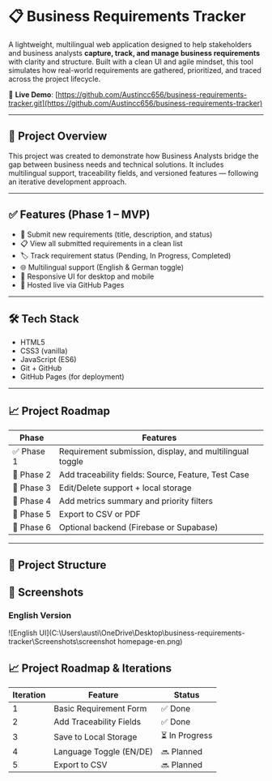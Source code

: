 # 📋 Business Requirements Tracker

A lightweight, multilingual web application designed to help stakeholders and business analysts **capture, track, and manage business requirements** with clarity and structure. Built with a clean UI and agile mindset, this tool simulates how real-world requirements are gathered, prioritized, and traced across the project lifecycle.

🔗 **Live Demo**: [https://github.com/Austincc656/business-requirements-tracker.git](https://github.com/Austincc656/business-requirements-tracker)

---

## 🧭 Project Overview

This project was created to demonstrate how Business Analysts bridge the gap between business needs and technical solutions. It includes multilingual support, traceability fields, and versioned features — following an iterative development approach.

---

## ✅ Features (Phase 1 – MVP)

- 📝 Submit new requirements (title, description, and status)
- 📋 View all submitted requirements in a clean list
- 🏷️ Track requirement status (Pending, In Progress, Completed)
- 🌐 Multilingual support (English & German toggle)
- 🎨 Responsive UI for desktop and mobile
- 🚀 Hosted live via GitHub Pages

---

## 🛠️ Tech Stack

- HTML5
- CSS3 (vanilla)
- JavaScript (ES6)
- Git + GitHub
- GitHub Pages (for deployment)

---

## 📈 Project Roadmap

| Phase | Features |
|-------|----------|
| ✅ Phase 1 | Requirement submission, display, and multilingual toggle |
| 🔄 Phase 2 | Add traceability fields: Source, Feature, Test Case |
| 🔄 Phase 3 | Edit/Delete support + local storage |
| 🔄 Phase 4 | Add metrics summary and priority filters |
| 🔄 Phase 5 | Export to CSV or PDF |
| 🔄 Phase 6 | Optional backend (Firebase or Supabase) |

---

## 📁 Project Structure

## 📸 Screenshots

### English Version  
![English UI](C:\Users\austi\OneDrive\Desktop\business-requirements-tracker\Screenshots\screenshot homepage-en.png)


## 📈 Project Roadmap & Iterations

| Iteration | Feature                             | Status    |
|-----------|-------------------------------------|-----------|
| 1         | Basic Requirement Form              | ✅ Done    |
| 2         | Add Traceability Fields             | ✅ Done    |
| 3         | Save to Local Storage               | ⏳ In Progress |
| 4         | Language Toggle (EN/DE)             | 🔜 Planned |
| 5         | Export to CSV                       | 🔜 Planned |
